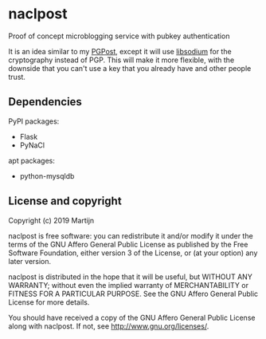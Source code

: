 # naclpost

Proof of concept microblogging service with pubkey authentication

It is an idea similar to my [PGPost](https://github.com/Tijndagamer/PGPost), except it
will use [libsodium](https://github.com/jedisct1/libsodium) for the cryptography instead
of PGP. This will make it more flexible, with the downside that you can't use a key that
you already have and other people trust.

## Dependencies

PyPI packages:
* Flask
* PyNaCl

apt packages:
* python-mysqldb

## License and copyright

Copyright (c) 2019 Martijn

naclpost is free software: you can redistribute it and/or modify
it under the terms of the GNU Affero General Public License as published by
the Free Software Foundation, either version 3 of the License, or
(at your option) any later version.

naclpost is distributed in the hope that it will be useful,
but WITHOUT ANY WARRANTY; without even the implied warranty of
MERCHANTABILITY or FITNESS FOR A PARTICULAR PURPOSE.  See the
GNU Affero General Public License for more details.

You should have received a copy of the GNU Affero General Public License
along with naclpost.  If not, see <http://www.gnu.org/licenses/>.
